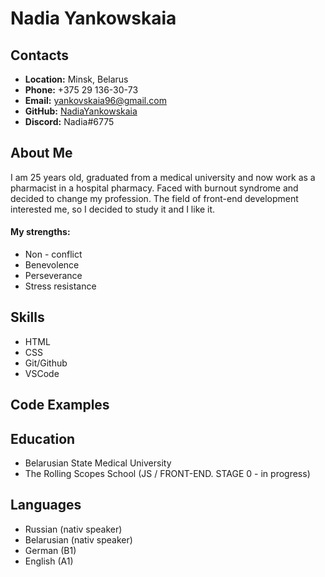 
# Nadia Yankowskaia

## Contacts

- **Location:** Minsk, Belarus
- **Phone:** +375 29 136-30-73
- **Email:** yankovskaia96@gmail.com
- **GitHub:** [NadiaYankowskaia](https://github.com/NadiaYankowskaia)
- **Discord:** Nadia#6775

## About Me

I am 25 years old, graduated from a medical university and now work as a pharmacist in a hospital pharmacy. Faced with burnout syndrome and decided to change my profession. The field of front-end development interested me, so I decided to study it and I like it.
#### My strengths:
- Non - conflict
- Benevolence
- Perseverance
- Stress resistance

## Skills

- HTML
- CSS
- Git/Github
- VSCode

## Code Examples



## Education

- Belarusian State Medical University
- The Rolling Scopes School (JS / FRONT-END. STAGE 0 - in progress)

## Languages

- Russian (nativ speaker)
- Belarusian (nativ speaker)
- German (B1)
- English (A1)